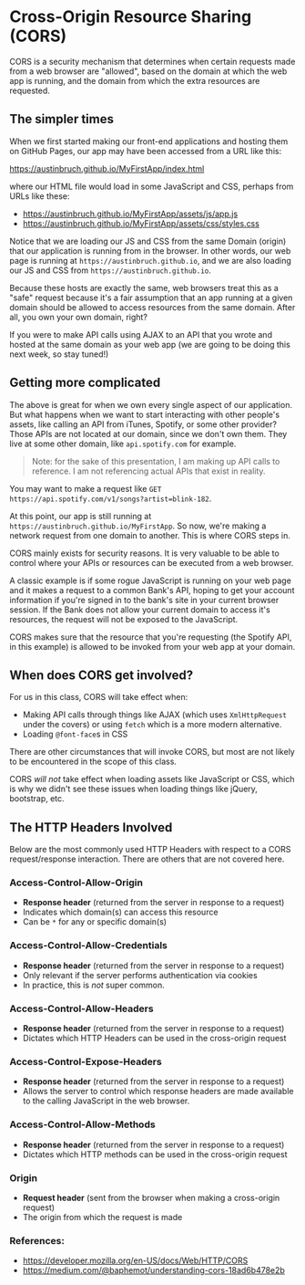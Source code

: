 # Cross-Origin Resource Sharing (CORS)

CORS is a security mechanism that determines when certain requests made from a web browser are "allowed", based on the domain at which the web app is running, and the domain from which the extra resources are requested.

## The simpler times

When we first started making our front-end applications and hosting them on GitHub Pages, our app may have been accessed from a URL like this:

https://austinbruch.github.io/MyFirstApp/index.html

where our HTML file would load in some JavaScript and CSS, perhaps from URLs like these:

* https://austinbruch.github.io/MyFirstApp/assets/js/app.js
* https://austinbruch.github.io/MyFirstApp/assets/css/styles.css

Notice that we are loading our JS and CSS from the same Domain (origin) that our application is running from in the browser. In other words, our web page is running at `https://austinbruch.github.io`, and we are also loading our JS and CSS from `https://austinbruch.github.io`.

Because these hosts are exactly the same, web browsers treat this as a "safe" request because it's a fair assumption that an app running at a given domain should be allowed to access resources from the same domain. After all, you own your own domain, right?

If you were to make API calls using AJAX to an API that you wrote and hosted at the same domain as your web app (we are going to be doing this next week, so stay tuned!)

## Getting more complicated

The above is great for when we own every single aspect of our application. But what happens when we want to start interacting with other people's assets, like calling an API from iTunes, Spotify, or some other provider? Those APIs are not located at our domain, since we don't own them. They live at some other domain, like `api.spotify.com` for example.

> Note: for the sake of this presentation, I am making up API calls to reference. I am not referencing actual APIs that exist in reality.

You may want to make a request like `GET https://api.spotify.com/v1/songs?artist=blink-182`.

At this point, our app is still running at `https://austinbruch.github.io/MyFirstApp`. So now, we're making a network request from one domain to another. This is where CORS steps in.

CORS mainly exists for security reasons. It is very valuable to be able to control where your APIs or resources can be executed from a web browser.

A classic example is if some rogue JavaScript is running on your web page and it makes a request to a common Bank's API, hoping to get your account information if you're signed in to the bank's site in your current browser session. If the Bank does not allow your current domain to access it's resources, the request will not be exposed to the JavaScript.

CORS makes sure that the resource that you're requesting (the Spotify API, in this example) is allowed to be invoked from your web app at your domain.

## When does CORS get involved?

For us in this class, CORS will take effect when:
* Making API calls through things like AJAX (which uses `XmlHttpRequest` under the covers) or using `fetch` which is a more modern alternative.
* Loading `@font-face`s in CSS

There are other circumstances that will invoke CORS, but most are not likely to be encountered in the scope of this class.

CORS _will not_ take effect when loading assets like JavaScript or CSS, which is why we didn't see these issues when loading things like jQuery, bootstrap, etc.

## The HTTP Headers Involved

Below are the most commonly used HTTP Headers with respect to a CORS request/response interaction. There are others that are not covered here.

### Access-Control-Allow-Origin

* **Response header** (returned from the server in response to a request)
* Indicates which domain(s) can access this resource 
* Can be `*` for any or specific domain(s)

### Access-Control-Allow-Credentials

* **Response header** (returned from the server in response to a request)
* Only relevant if the server performs authentication via cookies
* In practice, this is _not_ super common.

### Access-Control-Allow-Headers

* **Response header** (returned from the server in response to a request)
* Dictates which HTTP Headers can be used in the cross-origin request

### Access-Control-Expose-Headers

* **Response header** (returned from the server in response to a request)
* Allows the server to control which response headers are made available to the calling JavaScript in the web browser.

### Access-Control-Allow-Methods

* **Response header** (returned from the server in response to a request)
* Dictates which HTTP methods can be used in the cross-origin request

### Origin

* **Request header** (sent from the browser when making a cross-origin request)
* The origin from which the request is made

### References:
* https://developer.mozilla.org/en-US/docs/Web/HTTP/CORS
* https://medium.com/@baphemot/understanding-cors-18ad6b478e2b

